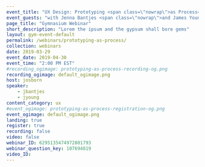 ```yaml
---
event_title: "UX Design: Prototyping <span class=\"nowrap\">as Process</span>"
event_guests: "with Jenna Bantjes <span class=\"nowrap\">and James Young</span>"
page_title: "Gymnasium Webinar"
short_description: "Lorem the ipsum and the gypsum shall bore gems"
layout: gym-event-default
permalink: /webinars/prototyping-as-process/
collection: webinars
date: 2019-03-29
event_date: 2019-04-30
event_time: "2:00 PM EST"
#recording_ogimage: prototyping-as-process-recording-og.png
recording_ogimage: default_ogimage.png
host: josborn
speaker:
    - jbantjes
    - jyoung
content_category: ux
#event_ogimage: prototyping-as-process-registration-og.png
event_ogimage: default_ogimage.png
landing: true
register: true
recording: false
video: false
webinar_ID: 6295135474972801793
webinar_question_key: 107694819
video_ID:
---
```

